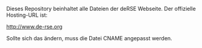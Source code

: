Dieses Repository beinhaltet alle Dateien der deRSE Webseite. Der offizielle Hosting-URL ist:

  http://www.de-rse.org
  
Sollte sich das ändern, muss die Datei CNAME angepasst werden.
